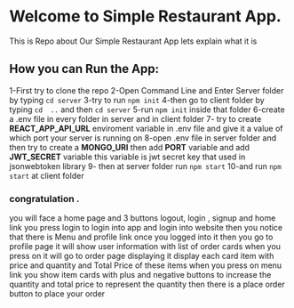 # Welcome to Simple Restaurant App.
This is Repo about Our Simple Restaurant App lets explain what it is
## How you can Run the App:
1-First try to clone the repo
2-Open Command Line and Enter Server folder by typing ```cd server```
3-try to run ```npm init```
4-then go to client folder by typing   ```cd  ..``` and then ```cd server```
5-run ```npm init``` inside that folder
6-create a .env file in every folder in server and in client folder
7- try to create **REACT_APP_API_URL** enviroment variable in .env file and give it a value of which port your server is running on 
8-open .env file in server folder and then try to create a **MONGO_URI** then  add **PORT** variable and add **JWT_SECRET** variable this variable is jwt secret key that used in jsonwebtoken library 
9- then at server folder run ``` npm start ```
10-and run ```npm start``` at client folder
### congratulation .
you will face a home page and 3 buttons logout, login , signup and home link 
you press login to login into app and login into website then you notice that there is Menu and profile link once you logged into it then you go to profile page it will show user information with list of order cards when you press on it will go to order page displaying it display each card item with price and quantity and Total Price of these items 
when you press on menu link you show item cards with plus and negative buttons to increase the quantity and total price to represent the quantity then there is a place order button to place your order